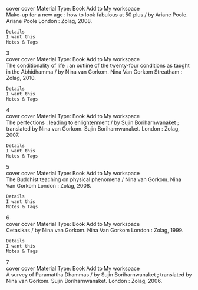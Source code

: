 
cover
cover
Material Type:
Book 	Add to My workspace 	
Make-up for a new age : how to look fabulous at 50 plus / by Ariane Poole.
Ariane Poole
London : Zolag, 2008.

    Details
    I want this
    Notes & Tags

3 	
cover
cover
Material Type:
Book 	Add to My workspace 	
The conditionality of life : an outline of the twenty-four conditions as taught in the Abhidhamma / by Nina van Gorkom.
Nina Van Gorkom
Streatham : Zolag, 2010.

    Details
    I want this
    Notes & Tags

4 	
cover
cover
Material Type:
Book 	Add to My workspace 	
The perfections : leading to enlightenment / by Sujin Boriharnwanaket ; translated by Nina van Gorkom.
Sujin Boriharnwanaket.
London : Zolag, 2007.

    Details
    I want this
    Notes & Tags

5 	
cover
cover
Material Type:
Book 	Add to My workspace 	
The Buddhist teaching on physical phenomena / Nina van Gorkom.
Nina Van Gorkom
London : Zolag, 2008.

    Details
    I want this
    Notes & Tags

6 	
cover
cover
Material Type:
Book 	Add to My workspace 	
Cetasikas / by Nina van Gorkom.
Nina Van Gorkom
London : Zolag, 1999.

    Details
    I want this
    Notes & Tags

7 	
cover
cover
Material Type:
Book 	Add to My workspace 	
A survey of Paramattha Dhammas / by Sujin Boriharnwanaket ; translated by Nina van Gorkom.
Sujin Boriharnwanaket.
London : Zolag, 2006.
